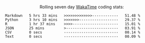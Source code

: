 <!--<p align="center">
  <img width="auto" src ="https://github-readme-stats.vercel.app/api/top-langs/?username=syrkis&layout=compact&hide_border=true&theme=darcula&bg_color=00000000&langs_count=6&hide=jupyter%20notebook,JavaScript,HTML" width = 400>
      <img src ="https://github-readme-streak-stats.herokuapp.com?user=syrkis&theme=darcula&hide_border=true&background=FFFFFF00" width = 400>

</p>-->
<p align="center">Rolling seven day <a href='https://wakatime.com/'> WakaTime</a> coding stats:</p>
<!--START_SECTION:waka-->

```text
Markdown   5 hrs 33 mins   >>>>>>>>>>>>>------------   51.48 %
Python     3 hrs 10 mins   >>>>>>>------------------   29.37 %
R          1 hr 37 mins    >>>>---------------------   15.01 %
JSON       25 mins         >------------------------   03.91 %
CSV        0 secs          -------------------------   00.14 %
Text       0 secs          -------------------------   00.09 %
```

<!--END_SECTION:waka-->
